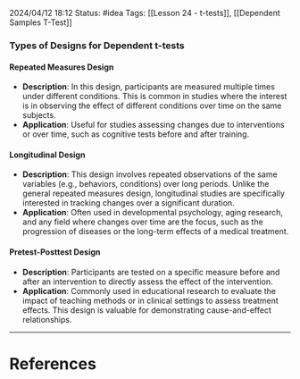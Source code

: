 2024/04/12 18:12
Status: #idea
Tags: [[Lesson 24 - t-tests]], [[Dependent Samples T-Test]]

### Types of Designs for Dependent t-tests

#### Repeated Measures Design
- **Description**: In this design, participants are measured multiple times under different conditions. This is common in studies where the interest is in observing the effect of different conditions over time on the same subjects.
- **Application**: Useful for studies assessing changes due to interventions or over time, such as cognitive tests before and after training.

#### Longitudinal Design
- **Description**: This design involves repeated observations of the same variables (e.g., behaviors, conditions) over long periods. Unlike the general repeated measures design, longitudinal studies are specifically interested in tracking changes over a significant duration.
- **Application**: Often used in developmental psychology, aging research, and any field where changes over time are the focus, such as the progression of diseases or the long-term effects of a medical treatment.

#### Pretest-Posttest Design
- **Description**: Participants are tested on a specific measure before and after an intervention to directly assess the effect of the intervention.
- **Application**: Commonly used in educational research to evaluate the impact of teaching methods or in clinical settings to assess treatment effects. This design is valuable for demonstrating cause-and-effect relationships.

---
# References
